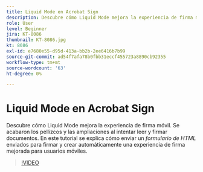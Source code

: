 ```yaml
---
title: Liquid Mode en Acrobat Sign
description: Descubre cómo Liquid Mode mejora la experiencia de firma móvil
role: User
level: Beginner
jira: KT-8086
thumbnail: KT-8086.jpg
kt: 8086
exl-id: e7680e55-d95d-413a-bb2b-2ee6416b7b99
source-git-commit: ad54f7afa78b0fbb31eccf455723a8890cb92355
workflow-type: tm+mt
source-wordcount: '63'
ht-degree: 0%

---
```


# Liquid Mode en Acrobat Sign

Descubre cómo Liquid Mode mejora la experiencia de firma móvil. Se acabaron los pellizcos y las ampliaciones al intentar leer y firmar documentos. En este tutorial se explica cómo enviar un _formulario de HTML_ enviados para firmar y crear automáticamente una experiencia de firma mejorada para usuarios móviles.

>[!VIDEO](https://video.tv.adobe.com/v/333803?quality=12&learn=on&hidetitle=true)
